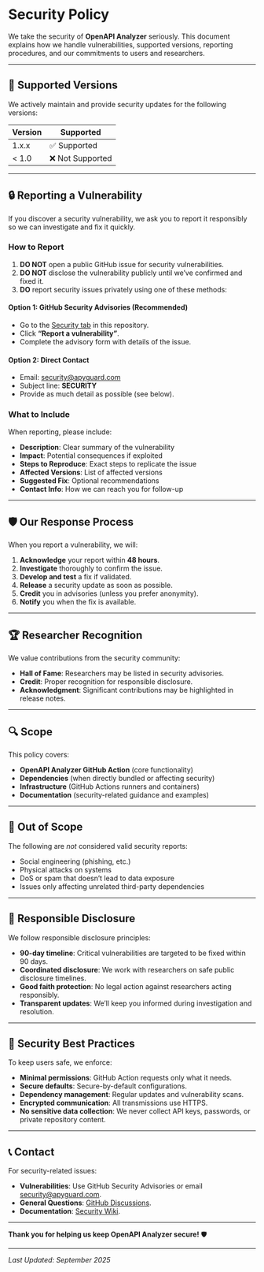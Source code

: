 # Security Policy

We take the security of **OpenAPI Analyzer** seriously. This document explains how we handle vulnerabilities, supported versions, reporting procedures, and our commitments to users and researchers.

---

## 🔢 Supported Versions

We actively maintain and provide security updates for the following versions:

| Version | Supported          |
| ------- | ------------------ |
| 1.x.x   | ✅ Supported        |
| < 1.0   | ❌ Not Supported    |

---

## 🔒 Reporting a Vulnerability

If you discover a security vulnerability, we ask you to report it responsibly so we can investigate and fix it quickly.

### How to Report
1. **DO NOT** open a public GitHub issue for security vulnerabilities.  
2. **DO NOT** disclose the vulnerability publicly until we’ve confirmed and fixed it.  
3. **DO** report security issues privately using one of these methods:

#### Option 1: GitHub Security Advisories (Recommended)
- Go to the [Security tab](https://github.com/ApyGuard/openapi_analyzer/security) in this repository.  
- Click **“Report a vulnerability”**.  
- Complete the advisory form with details of the issue.  

#### Option 2: Direct Contact
- Email: [security@apyguard.com](mailto:security@apyguard.com)  
- Subject line: **SECURITY**  
- Provide as much detail as possible (see below).  

### What to Include
When reporting, please include:  
- **Description**: Clear summary of the vulnerability  
- **Impact**: Potential consequences if exploited  
- **Steps to Reproduce**: Exact steps to replicate the issue  
- **Affected Versions**: List of affected versions  
- **Suggested Fix**: Optional recommendations  
- **Contact Info**: How we can reach you for follow-up  

---

## 🛡️ Our Response Process

When you report a vulnerability, we will:  
1. **Acknowledge** your report within **48 hours**.  
2. **Investigate** thoroughly to confirm the issue.  
3. **Develop and test** a fix if validated.  
4. **Release** a security update as soon as possible.  
5. **Credit** you in advisories (unless you prefer anonymity).  
6. **Notify** you when the fix is available.  

---

## 🏆 Researcher Recognition

We value contributions from the security community:  
- **Hall of Fame**: Researchers may be listed in security advisories.  
- **Credit**: Proper recognition for responsible disclosure.  
- **Acknowledgment**: Significant contributions may be highlighted in release notes.  

---

## 🔍 Scope

This policy covers:  
- **OpenAPI Analyzer GitHub Action** (core functionality)  
- **Dependencies** (when directly bundled or affecting security)  
- **Infrastructure** (GitHub Actions runners and containers)  
- **Documentation** (security-related guidance and examples)  

---

## 🚫 Out of Scope

The following are *not* considered valid security reports:  
- Social engineering (phishing, etc.)  
- Physical attacks on systems  
- DoS or spam that doesn’t lead to data exposure  
- Issues only affecting unrelated third-party dependencies  

---

## 📜 Responsible Disclosure

We follow responsible disclosure principles:  
- **90-day timeline**: Critical vulnerabilities are targeted to be fixed within 90 days.  
- **Coordinated disclosure**: We work with researchers on safe public disclosure timelines.  
- **Good faith protection**: No legal action against researchers acting responsibly.  
- **Transparent updates**: We’ll keep you informed during investigation and resolution.  

---

## 🔧 Security Best Practices

To keep users safe, we enforce:  
- **Minimal permissions**: GitHub Action requests only what it needs.  
- **Secure defaults**: Secure-by-default configurations.  
- **Dependency management**: Regular updates and vulnerability scans.  
- **Encrypted communication**: All transmissions use HTTPS.  
- **No sensitive data collection**: We never collect API keys, passwords, or private repository content.  

---

## 📞 Contact

For security-related issues:  
- **Vulnerabilities**: Use GitHub Security Advisories or email [security@apyguard.com](mailto:security@apyguard.com).  
- **General Questions**: [GitHub Discussions](https://github.com/ApyGuard/openapi_analyzer/discussions).  
- **Documentation**: [Security Wiki](https://github.com/ApyGuard/openapi_analyzer/wiki/Security).  

---

**Thank you for helping us keep OpenAPI Analyzer secure!** 🛡️  

---

*Last Updated: September 2025*
